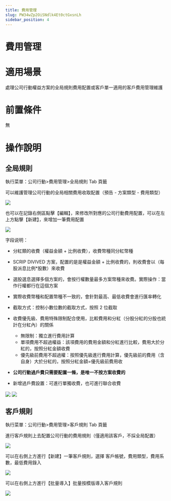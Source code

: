 ```yaml
---
title: 費用管理
slug: PW34wZp2OiSNdlk4Et0ctGxsnLh
sidebar_position: 4
---
```



# 費用管理

# 適用場景

處理公司行動權益方案的全局規則費用配置或客戶單一適用的客戶費用管理維護

# 前置條件

無

# 操作說明

## 全局規則

執行菜單：公司行動&gt;費用管理&gt;全局規則 Tab 頁籤

可以維護管理公司行動的全局相關費用收取配置（預告 - 方案類型 - 費用類型）

<img src="/assets/XQxHbmdT3oE3kwxIaTGcbKk7nph.png" src-width="3344" src-height="1558" align="center"/>

也可以在記錄右側區點擊【編輯】，來修改所對應的公司行動費用配置，可以在左上方點擊【新建】，來增加一筆費用配置

<img src="/assets/CVeTbc0eHoXCyaxNXlCcSUFbnve.png" src-width="3192" src-height="1842" align="center"/>

字段说明：

- 分紅類的收費（權益金額 + 比例收費），收費幣種同分紅幣種 
- SCRIP DIVIVED 方案，配置的是是權益金額 + 比例收費的，則收費會以（每股派息比例*股數）來收費 
- 選股選息選擇多個方案的，會按行權數量最多方案幣種來收費。實際操作：當作行權都行在這個方案
- 實際收費幣種和配置幣種不一致的，會針對最高、最低收費會進行匯率轉化 
- 截取方式：控制小數位數的截取方式，按照 2 位截取
-  收費優先級、費用特殊限制配合使用，比較費用和分紅（分股分紅的分股也統計在分紅內）的關係
    - 無限制：獨立進行費用計算
    - 單項費用不超過權益：該項費用的費用金額和分紅進行比較，費用大於分紅的，按照分紅金額收費
    - 優先級前費用不超過權：按照優先級進行費用計算，優先級前的費用（含自身）大於分紅的，按照分紅金額=優先級前費用收

- **公司行動過戶費只需要配置一條，是唯一不按方案收費的**
- 新增過戶費設置：可進行單獨收費，也可進行聯合收費

<img src="/assets/WPAVbh6Kvo2L60x0tvlcgbxmnFf.png" src-width="3348" src-height="992" align="center"/>

<img src="/assets/V3IabCZGEo0CFMxkri9cWn0rn6g.png" src-width="3376" src-height="1254" align="center"/>

## 客戶規則

執行菜單：公司行動&gt;費用管理&gt;客戶規則 Tab 頁籤

進行客戶規則上去配置公司行動的費用規則（僅適用該客戶，不採全局配置）

<img src="/assets/IcsLbrTPEobgLqxBI2wcc6RRnyq.png" src-width="3350" src-height="882" align="center"/>

可以在右側上方進行【新建】一筆客戶規則，選擇 客戶帳號，費用類型，費用系數，最低費用錄入

<img src="/assets/GJp6bAHFVoqXhXxMAVycd3EEn3g.png" src-width="3378" src-height="1250" align="center"/>

可以在右側上方進行【批量導入】批量按模版導入客戶規則

<img src="/assets/Q49ybIrpqozXsLxSEz8cHdfBngh.png" src-width="3348" src-height="1232" align="center"/>

